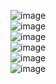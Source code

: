 ![image](https://github.com/MahsumaRezai/YHDO/assets/110189253/375b8eb2-bc37-434c-9a50-95aefd0040e3)<br>
![image](https://github.com/MahsumaRezai/YHDO/assets/110189253/36471f53-14a6-4649-a9ad-87cd682f1362)<br>
![image](https://github.com/MahsumaRezai/YHDO/assets/110189253/03344e5b-1b96-4c1d-b766-d69e725a5f6f)<br>
![image](https://github.com/MahsumaRezai/YHDO/assets/110189253/40b160db-9400-4842-822b-952889ac21ca)<br>
![image](https://github.com/MahsumaRezai/YHDO/assets/110189253/341aaac5-80f8-40aa-af4a-0b574f2db39e)<br>
![image](https://github.com/MahsumaRezai/YHDO/assets/110189253/73e54092-d39c-432c-92ec-4a78dc4e23c9)






